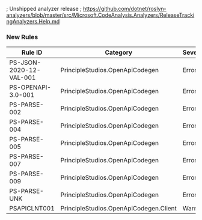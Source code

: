 ﻿; Unshipped analyzer release
; https://github.com/dotnet/roslyn-analyzers/blob/master/src/Microsoft.CodeAnalysis.Analyzers/ReleaseTrackingAnalyzers.Help.md

### New Rules
Rule ID | Category | Severity | Notes
--------|----------|----------|-------
PS-JSON-2020-12-VAL-001 | PrincipleStudios.OpenApiCodegen | Error | TransformationDiagnostics
PS-OPENAPI-3.0-001 | PrincipleStudios.OpenApiCodegen | Error | TransformationDiagnostics
PS-PARSE-002 | PrincipleStudios.OpenApiCodegen | Error | TransformationDiagnostics
PS-PARSE-004 | PrincipleStudios.OpenApiCodegen | Error | TransformationDiagnostics
PS-PARSE-005 | PrincipleStudios.OpenApiCodegen | Error | TransformationDiagnostics
PS-PARSE-007 | PrincipleStudios.OpenApiCodegen | Error | TransformationDiagnostics
PS-PARSE-009 | PrincipleStudios.OpenApiCodegen | Error | TransformationDiagnostics
PS-PARSE-UNK | PrincipleStudios.OpenApiCodegen | Error | A conversion error was encountered
PSAPICLNT001 | PrincipleStudios.OpenApiCodegen.Client | Warning | ClientGenerator
